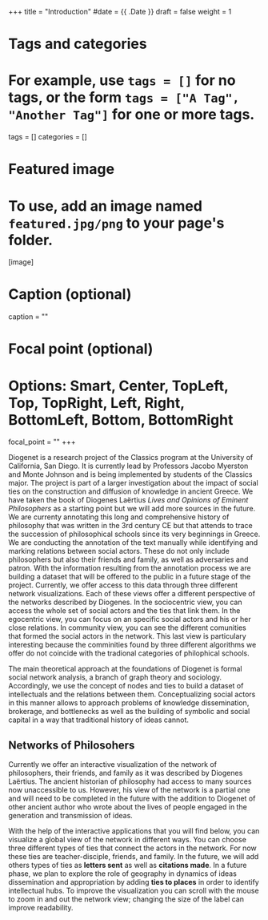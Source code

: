 +++
title = "Introduction"
#date = {{ .Date }}
draft = false
weight = 1

# Tags and categories
# For example, use `tags = []` for no tags, or the form `tags = ["A Tag", "Another Tag"]` for one or more tags.
tags = []
categories = []

# Featured image
# To use, add an image named `featured.jpg/png` to your page's folder. 
[image]
  # Caption (optional)
  caption = ""

  # Focal point (optional)
  # Options: Smart, Center, TopLeft, Top, TopRight, Left, Right, BottomLeft, Bottom, BottomRight
  focal_point = ""
+++





Diogenet is a research project of the Classics program at the University of California, San Diego. It is currently lead by Professors Jacobo Myerston and Monte Johnson and is being implemented by students of the Classics major.  The project is part of a larger investigation about the impact of social ties on the construction and diffusion of knowledge in ancient Greece.   We  have taken the book of Diogenes Laërtius  *Lives and Opinions of Eminent Philosophers*  as a starting point but we will add more sources in the future. We are currenty annotating this long and comprehensive history of philosophy that was written in the 3rd century CE but that attends to trace the succession of philosophical schools since its very beginnings in Greece. We are conducting the annotation of the text manually while identifying and marking relations between social actors. These do not only include philosophers but also their friends and family, as well as adversaries and patron. With the information resulting from the annotation process we are building a dataset that will be offered to the public in a future stage of the project.  Currently, we offer access to this data through three different network visualizations. Each of these views offer a different perspective of the networks described by Diogenes. In the sociocentric view, you can access the whole set of social actors and the ties that link them. In the egocentric view, you can focus on an specific social actors and his or her close relations. In community view, you can see the different comunities that formed the social actors in the network. This last view is particulary interesting because the comminities found by three different algorithms we offer do not coincide with the tradional categories of philophical schools. 

The main theoretical approach at the foundations of Diogenet is formal social network analysis, a branch of graph theory and sociology. Accordingly, we use the concept of nodes and ties to build a dataset of intellectuals and the relations between them. Conceptualizing social actors in this manner allows to approach problems of knowledge dissemination, brokerage, and  bottlenecks as well as the building of symbolic and social capital in a way that traditional history of ideas cannot.

## Networks of Philosohers 

Currently we offer an interactive visualization of the network of philosophers, their friends, and family as it was described by Diogenes Laërtius. The ancient historian of philosophy had access to many sources now unaccessible to us. However, his view of the network is a partial one and will need to be completed in the future with the addition to Diogenet of other ancient author who wrote about the lives of people engaged in the generation and transmission of ideas.

With the help of the interactive applications that you will find below, you can visualize  a global view of the network in different ways. You can choose three different types of ties that connect the actors in the network. For now these ties are teacher-disciple, friends, and family. In the future, we will add others types of ties as **letters sent** as well as **citations made**.  In a future phase, we plan to explore the role of geography in dynamics of ideas dissemination and appropriation by adding **ties to places** in order to identify intellectual hubs. To improve the visualization you can scroll with the mouse to zoom in and out the network view; changing the size of the label can improve readability.

